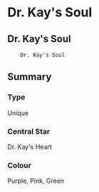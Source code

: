 # Dr. Kay's Soul
## Dr. Kay's Soul

		Dr. Kay's Soul

## Summary

### Type

Unique

### Central Star

Dr. Kay's Heart

### Colour

Purple, Pink, Green
